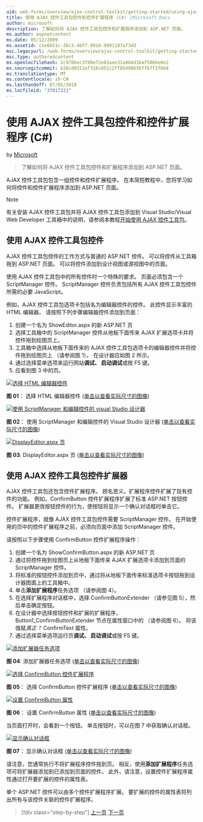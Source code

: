 ```yaml
---
uid: web-forms/overview/ajax-control-toolkit/getting-started/using-ajax-control-toolkit-controls-and-control-extenders-cs
title: 使用 AJAX 控件工具包控件和控件扩展程序 (C#) |Microsoft Docs
author: microsoft
description: 了解如何将 AJAX 控件工具包控件和扩展程序添加到 ASP.NET 页面。
ms.author: aspnetcontent
ms.date: 05/12/2009
ms.assetid: c1e6b51c-3bc3-4bf7-9916-9991197af3dd
msc.legacyurl: /web-forms/overview/ajax-control-toolkit/getting-started/using-ajax-control-toolkit-controls-and-control-extenders-cs
msc.type: authoredcontent
ms.openlocfilehash: 2c978bec3780ef2e83aee32a084d1baf5066e0e2
ms.sourcegitcommit: b28cd0313af316c051c2ff8549865bff67f2fbb4
ms.translationtype: MT
ms.contentlocale: zh-CN
ms.lasthandoff: 07/05/2018
ms.locfileid: "37817221"
---
```

<a name="using-ajax-control-toolkit-controls-and-control-extenders-c"></a>使用 AJAX 控件工具包控件和控件扩展程序 (C#)
====================
by [Microsoft](https://github.com/microsoft)

> 了解如何将 AJAX 控件工具包控件和扩展程序添加到 ASP.NET 页面。


AJAX 控件工具包包含一组控件和控件扩展程序。 在本简短教程中，您将学习如何将控件和控件扩展程序添加到 ASP.NET 页面。

> [!NOTE] 
> 
> 有关安装 AJAX 控件工具包并将 AJAX 控件工具包添加到 Visual Studio/Visual Web Developer 工具箱中的说明，请参阅本教程[开始使用 AJAX 控件工具包](get-started-with-the-ajax-control-toolkit-cs.md)。


## <a name="using-ajax-control-toolkit-controls"></a>使用 AJAX 控件工具包控件

AJAX 控件工具包控件的工作方式与普通的 ASP.NET 控件。 可以将控件从工具箱拖到 ASP.NET 页面。 可以将控件添加到设计视图或源视图中的页面。

使用 AJAX 控件工具包中的所有控件时一个特殊的要求。 页面必须包含一个 ScriptManager 控件。 ScriptManager 控件负责包括所有 AJAX 控件工具包控件所需的必要 JavaScript。

例如，AJAX 控件工具包选项卡包括名为编辑器控件的控件。 此控件显示丰富的 HTML 编辑器。 请按照下列步骤编辑器控件添加到页面：

1. 创建一个名为 ShowEditor.aspx 的新 ASP.NET 页
2. 选择工具箱中的 ScriptManager 控件从地板下面传来 AJAX 扩展选项卡并将控件拖到绘图页上。
3. 工具箱中选择从地板下面传来的 AJAX 控件工具包选项卡的编辑器控件并将控件拖到绘图页上 （请参阅图 1）。 在设计器应如图 2 所示。
4. 通过选择菜单选项来运行网站**调试、 启动调试**或按 F5 键。
5. 应看到图 3 中的页。


[![选择 HTML 编辑器控件](using-ajax-control-toolkit-controls-and-control-extenders-cs/_static/image1.jpg)](using-ajax-control-toolkit-controls-and-control-extenders-cs/_static/image1.png)

**图 01**： 选择 HTML 编辑器控件 ([单击以查看实际尺寸的图像](using-ajax-control-toolkit-controls-and-control-extenders-cs/_static/image2.png))


[![使用 ScriptManager 和编辑控件的 visual Studio 设计器](using-ajax-control-toolkit-controls-and-control-extenders-cs/_static/image2.jpg)](using-ajax-control-toolkit-controls-and-control-extenders-cs/_static/image3.png)

**图 02**： 使用 ScriptManager 和编辑控件的 Visual Studio 设计器 ([单击以查看实际尺寸的图像](using-ajax-control-toolkit-controls-and-control-extenders-cs/_static/image4.png))


[![DisplayEditor.aspx 页](using-ajax-control-toolkit-controls-and-control-extenders-cs/_static/image3.jpg)](using-ajax-control-toolkit-controls-and-control-extenders-cs/_static/image5.png)

**图 03**: DisplayEditor.aspx 页 ([单击以查看实际尺寸的图像](using-ajax-control-toolkit-controls-and-control-extenders-cs/_static/image6.png))


## <a name="using-ajax-control-toolkit-control-extenders"></a>使用 AJAX 控件工具包控件扩展器

AJAX 控件工具包还包含控件扩展程序。 顾名思义，扩展程序控件扩展了现有控件的功能。 例如，ConfirmButton 控件扩展程序扩展了标准 ASP.NET 按钮控件。 扩展器更改按钮控件的行为，使按钮将显示一个确认对话框时单击它。

控件扩展程序，就像 AJAX 控件工具包控件需要 ScriptManager 控件。 在开始使用的页中的控件扩展程序之前，必须向页面中添加 ScriptManager 控件。

请按照以下步骤使用 ConfirmButton 控件扩展程序操作：

1. 创建一个名为 ShowConfirmButton.aspx 的新 ASP.NET 页
2. 通过将控件拖到绘图页上从地板下面传来 AJAX 扩展选项卡添加到页面的 ScriptManager 控件。
3. 将标准的按钮控件添加到页中，通过将从地板下面传来标准选项卡按钮拖到设计器图面上的工具箱中。
4. 单击**添加扩展程序**任务选项 （请参阅图 4）。
5. 在选择扩展程序对话框中，选择 ConfirmButtonExtender （请参见图 5），然后单击确定按钮。
6. 在设计器中选择按钮控件和扩展的扩展程序，Button1\_ConfirmButtonExtender 节点在属性窗口中的 （请参阅图 6）。 将该值赋*真正？* ConfirmText 属性。
7. 通过选择菜单选项运行页**调试、 启动调试**或按 F5 键。


[![添加扩展器任务选项](using-ajax-control-toolkit-controls-and-control-extenders-cs/_static/image4.jpg)](using-ajax-control-toolkit-controls-and-control-extenders-cs/_static/image7.png)

**图 04**: 添加扩展器任务选项 ([单击以查看实际尺寸的图像](using-ajax-control-toolkit-controls-and-control-extenders-cs/_static/image8.png))


[![选择 ConfirmButton 控件扩展程序](using-ajax-control-toolkit-controls-and-control-extenders-cs/_static/image5.jpg)](using-ajax-control-toolkit-controls-and-control-extenders-cs/_static/image9.png)

**图 05**： 选择 ConfirmButton 控件扩展程序 ([单击以查看实际尺寸的图像](using-ajax-control-toolkit-controls-and-control-extenders-cs/_static/image10.png))


[![设置 ConfirmButton 属性](using-ajax-control-toolkit-controls-and-control-extenders-cs/_static/image6.jpg)](using-ajax-control-toolkit-controls-and-control-extenders-cs/_static/image11.png)

**图 06**： 设置 ConfirmButton 属性 ([单击以查看实际尺寸的图像](using-ajax-control-toolkit-controls-and-control-extenders-cs/_static/image12.png))


当页面打开时，会看到一个按钮。 单击按钮时，可以在图 7 中获取确认对话框。


[![显示确认对话框](using-ajax-control-toolkit-controls-and-control-extenders-cs/_static/image7.jpg)](using-ajax-control-toolkit-controls-and-control-extenders-cs/_static/image13.png)

**图 07**： 显示确认对话框 ([单击以查看实际尺寸的图像](using-ajax-control-toolkit-controls-and-control-extenders-cs/_static/image14.png))


请注意，您通常执行不将扩展程序控件拖到页。 相反，使用**添加扩展程序**任务选项可将扩展器添加到已添加到页面的控件。 此外，请注意，设置控件扩展程序属性通过打开要扩展的控件的属性表。

单个 ASP.NET 控件可以由多个控件扩展程序扩展。 要扩展的控件的属性表将列出所有与该控件关联的控件扩展程序。

> [!div class="step-by-step"]
> [上一页](get-started-with-the-ajax-control-toolkit-cs.md)
> [下一页](creating-a-custom-ajax-control-toolkit-control-extender-cs.md)
